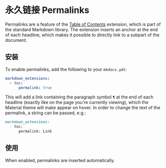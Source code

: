 # 永久链接 Permalinks

Permalinks are a feature of the [Table of Contents][1] extension, which is part
of the standard Markdown library. The extension inserts an anchor at the end of
each headline, which makes it possible to directly link to a subpart of the
document.

  [1]: https://pythonhosted.org/Markdown/extensions/toc.html

## 安装

To enable permalinks, add the following to your `mkdocs.yml`:

``` yaml
markdown_extensions:
  - toc:
      permalink: true
```

This will add a link containing the paragraph symbol `¶` at the end of each
headline (exactly like on the page you're currently viewing), which the
Material theme will make appear on hover. In order to change the text of the
permalink, a string can be passed, e.g.:

``` markdown
markdown_extensions:
  - toc:
      permalink: Link
```

## 使用

When enabled, permalinks are inserted automatically.
